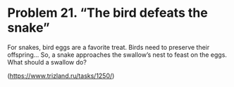 # Problem 21. “The bird defeats the snake”

For snakes, bird eggs are a favorite treat. Birds need to preserve their offspring... So, a snake approaches the swallow’s nest to feast on the eggs. What should a swallow do?

(https://www.trizland.ru/tasks/1250/)